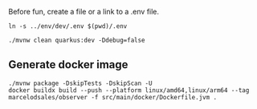 Before fun, create a file or a link to a .env file.
```shell
ln -s ../env/dev/.env $(pwd)/.env
```

```shell
./mvnw clean quarkus:dev -Ddebug=false
```

## Generate docker image
```shell
./mvnw package -DskipTests -DskipScan -U
docker buildx build --push --platform linux/amd64,linux/arm64 --tag marcelodsales/observer -f src/main/docker/Dockerfile.jvm .
```